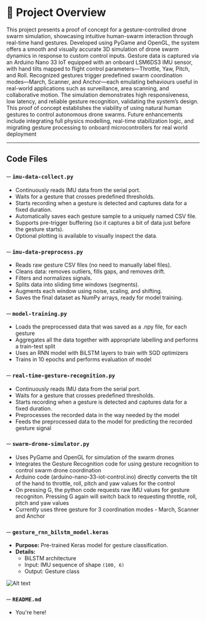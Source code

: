 # 🎯 Project Overview

This project presents a proof of concept for a gesture-controlled drone swarm simulation, showcasing intuitive human-swarm interaction through real-time hand gestures. Developed using PyGame and OpenGL, the system offers a smooth and visually accurate 3D simulation of drone swarm dynamics in response to custom control inputs. Gesture data is captured via an Arduino Nano 33 IoT equipped with an onboard LSM6DS3 IMU sensor, with hand tilts mapped to flight control parameters—Throttle, Yaw, Pitch, and Roll. Recognized gestures trigger predefined swarm coordination modes—March, Scanner, and Anchor—each emulating behaviours useful in real-world applications such as surveillance, area scanning, and collaborative motion. The simulation demonstrates high responsiveness, low latency, and reliable gesture recognition, validating the system’s design. This proof of concept establishes the viability of using natural human gestures to control autonomous drone swarms. Future enhancements include integrating full physics modelling, real-time stabilization logic, and migrating gesture processing to onboard microcontrollers for real world deployment

---

## Code Files

### ─ `imu-data-collect.py`
- Continuously reads IMU data from the serial port.
- Waits for a gesture that crosses predefined thresholds.
- Starts recording when a gesture is detected and captures data for a fixed duration.
- Automatically saves each gesture sample to a uniquely named CSV file.
- Supports pre-trigger buffering (so it captures a bit of data just before the gesture starts).
- Optional plotting is available to visually inspect the data.

### ─ `imu-data-preprocess.py`
- Reads raw gesture CSV files (no need to manually label files).
- Cleans data: removes outliers, fills gaps, and removes drift.
- Filters and normalizes signals.
- Splits data into sliding time windows (segments).
- Augments each window using noise, scaling, and shifting.
- Saves the final dataset as NumPy arrays, ready for model training.

### ─ `model-training.py`
- Loads the preprocessed data that was saved as a .npy file, for each gesture
- Aggregates all the data together with appropriate labelling and performs a train-test split
- Uses an RNN model with BiLSTM layers to train with SGD optimizers
- Trains in 10 epochs and performs evaluation of model
  
### ─ `real-time-gesture-recognition.py`
- Continuously reads IMU data from the serial port.
- Waits for a gesture that crosses predefined thresholds.
- Starts recording when a gesture is detected and captures data for a fixed duration.
- Preprocesses the recorded data in the way needed by the model
- Feeds the preprocessed data to the model for predicting the recorded gesture signal

### ─ `swarm-drone-simulator.py`
- Uses PyGame and OpenGL for simulation of the swarm drones
- Integrates the Gesture Recognition code for using gesture recognition to control swarm drone coordination
- Arduino code (arduino-nano-33-iot-control.ino) directly converts the tilt of the hand to throttle, roll, pitch and yaw values for the control
- On pressing G, the python code requests raw IMU values for gesture recogniton. Pressing G again will switch back to requesting throttle, roll, pitch and yaw values
- Currently uses three gesture for 3 coordination modes - March, Scanner and Anchor
  
### ─ `gesture_rnn_bilstm_model.keras`
- **Purpose:** Pre-trained Keras model for gesture classification.
- **Details:**
  - BiLSTM architecture
  - Input: IMU sequence of shape `(100, 6)`
  - Output: Gesture class

![Alt text](images/gestures3.jpeg)

### ─ `README.md`
- You're here!
